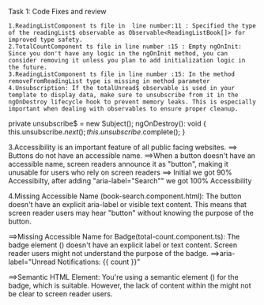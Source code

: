 

Task 1: Code Fixes and review 

    1.ReadingListComponent ts file in  line number:11 : Specified the type of the readingList$ observable as Observable<ReadingListBook[]> for improved type safety.
    2.TotalCountComponent ts file in line number :15 : Empty ngOnInit: Since you don't have any logic in the ngOnInit method, you can consider removing it unless you plan to add initialization logic in the future.
    3.ReadingListComponent ts file in line number :15: In the method removeFromReadingList type is missing in method parameter
    4.Unsubscription: If the totalUnread$ observable is used in your template to display data, make sure to unsubscribe from it in the ngOnDestroy lifecycle hook to prevent memory leaks. This is especially important when dealing with observables to ensure proper cleanup.
private unsubscribe$ = new Subject<void>();
ngOnDestroy(): void {
    this.unsubscribe$.next();
    this.unsubscribe$.complete();
  }   

3.Accessibility is an important feature of all public facing websites.
==> Buttons do not have an accessible name.
==>When a button doesn't have an accessible name, screen readers announce it as "button", making it unusable for users who rely on screen readers 
==> Initial we got 90% Accessibilty, after adding "aria-label="Search"" we got 100% Accessibility

4.Missing Accessible Name (book-search.component.html): The button doesn't have an explicit aria-label or visible text content. This means that screen reader users may hear "button" without knowing the purpose of the button. 

==>Missing Accessible Name for Badge(total-count.component.ts): The badge element (<span>) doesn't have an explicit label or text content. Screen reader users might not understand the purpose of the badge. ==>aria-label="Unread Notifications: {{ count }}"

==>Semantic HTML Element:
You're using a semantic element (<span>) for the badge, which is suitable. However, the lack of content within the <span> might not be clear to screen reader users.
